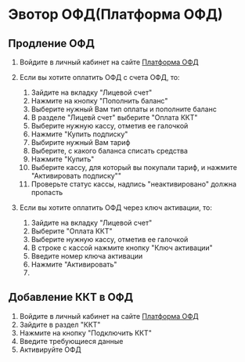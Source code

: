 # Эвотор ОФД(Платформа ОФД)

## Продление ОФД
1. Войдите в личный кабинет на сайте [Платформа ОФД](https://platformaofd.ru/)
2. Если вы хотите оплатить ОФД с счета ОФД, то:
	
	1. Зайдите на вкладку "Лицевой счет"
	2. Нажмите на кнопку "Пополнить баланс"
	3. Выберите нужный Вам тип оплаты и пополните баланс
	4. В разделе "Лицевй счет" выберите "Оплата ККТ"
	5. Выберите нужную кассу, отметив ее галочкой
	6. Нажмите "Купить подписку"
	7. Выбирите нужный Вам тариф
	8. Выберите, с какого баланса списать средства
	9. Нажмите "Купить"
	10. Выберите кассу, для который вы покупали тариф, и нажмите "Активировать подписку""
	11. Проверьте статус кассы, надпись "неактивировано" должна пропасть
3. Если вы хотите оплатить ОФД через ключ активации, то:
	
	1. Зайдите на вкладку "Лицевой счет"
	2. Выберите "Оплата ККТ"
	3. Выберите нужную кассу, отметив ее галочкой
	4. В строке с кассой нажмите кнопку "Ключ активации"
	5. Введите номер ключа активации
	6. Нажмите "Активировать"
	7. 

## Добавление ККТ в ОФД
1. Войдите в личный кабинет на сайте [Платформа ОФД](https://platformaofd.ru/)
2. Зайдите в раздел "ККТ"
3. Нажмите на кнопку "Подключить ККТ"
4. Введите требующиеся данные
5. Активируйте ОФД